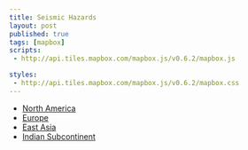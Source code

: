 ```yaml
---
title: Seismic Hazards
layout: post
published: true
tags: [mapbox]
scripts:
 - http://api.tiles.mapbox.com/mapbox.js/v0.6.2/mapbox.js

styles:
 - http://api.tiles.mapbox.com/mapbox.js/v0.6.2/mapbox.css
---
```

<style type="text/css">
#map {
    width: 960px;
    height: 500px;
}

#legend {
    background: #fff;
    position:absolute;
    top:260px;
    left:700px;
    z-index: 1000;
    padding: 5px;
}

</style>

<ul id="links" class="nav nav-pills">
    <li><a id="america" href="#">North America</a></li>
    <li><a id="europe" href="#">Europe</a></li>
    <li><a id="asia" href="#">East Asia</a></li>
    <li><a id="india" href="#">Indian Subcontinent</a></li>
</ul>

<div id="map"></div>



<script type="text/javascript">
var map = mapbox.map('map'),
    url = "http://a.tiles.mapbox.com/v3/paldhous.map-u05nf9ac.jsonp";

mapbox.load(url, function(box) {
    map.addLayer(box.layer)
        .zoom(4)
        .center({ lat: 36.8445, lon: 139.79 });

    // interaction
    map.interaction.auto();

    // ui
    var features = ['zoomer', 'zoombox', 'attribution', 'legend'];
    features.forEach(function(feature, i) {
        map.ui[feature].add();
    });
    map.ui.legend.content(box.legend);
    window.box = box;
});

document.getElementById('america').onclick = function() {
  map.ease.location({ lat: 38, lon: -95 }).zoom(4).optimal();
  return false
}

document.getElementById('europe').onclick = function() {
  map.ease.location({ lat: 50.6, lon: 16 }).zoom(4).optimal();
  return false
}

document.getElementById('asia').onclick = function() {
  map.ease.location({ lat: 36.8445, lon: 139.79 }).zoom(4).optimal();
  return false
}

document.getElementById('india').onclick = function() {
  map.ease.location({ lat: 21, lon: 79 }).zoom(4).optimal();
  return false
}


</script>